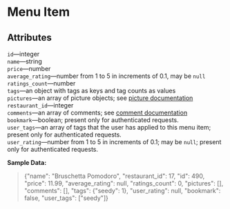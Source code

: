 # Menu Item #

## Attributes ##
`id`—integer  
`name`—string  
`price`—number  
`average_rating`—number from 1 to 5 in increments of 0.1, may be `null`  
`ratings_count`—number  
`tags`—an object with tags as keys and tag counts as values  
`pictures`—an array of picture objects; see [picture documentation](https://github.com/ArgoNavisDev/mobile_api_documentation/blob/master/json_data/picture.mkd)  
`restaurant_id`—integer  
`comments`—an array of comments; see [comment documentation](https://github.com/ArgoNavisDev/mobile_api_documentation/blob/master/json_data/comment.mkd)  
`bookmark`—boolean; present only for authenticated requests.  
`user_tags`—an array of tags that the user has applied to this menu item; present only for authenticated requests.  
`user_rating`—number from 1 to 5 in increments of 0.1; may be `null`; present only for authenticated requests.

**Sample Data:**

> {"name": "Bruschetta Pomodoro", "restaurant_id": 17, "id": 490, "price": 11.99, "average_rating": null, "ratings_count": 0, "pictures": [], "comments": [], "tags": {"seedy": 1}, "user_rating": null, "bookmark": false, "user_tags": ["seedy"]}
